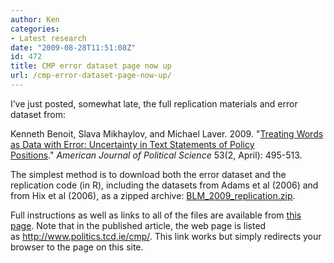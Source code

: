 ```yaml
---
author: Ken
categories:
- Latest research
date: "2009-08-28T11:51:08Z"
id: 472
title: CMP error dataset page now up
url: /cmp-error-dataset-page-now-up/
---
```

I&#8217;ve just posted, somewhat late, the full replication materials and error dataset from:


  Kenneth Benoit, Slava Mikhaylov, and Michael Laver. 2009. "[Treating Words as Data with Error: Uncertainty in Text Statements of Policy Positions](/pdfs/blm2009ajps.pdf)." _American Journal of Political Science_ 53(2, April): 495-513.


The simplest method is to download both the error dataset and the replication code (in R), including the datasets from Adams et al (2006) and from Hix et al (2006), as a zipped archive: [BLM\_2009\_replication.zip](/assets/files/BLM_2009_replication.zip).

Full instructions as well as links to all of the files are available from [this page](/cmp-random-error/). Note that in the published article, the web page is listed as <http://www.politics.tcd.ie/cmp/>. This link works but simply redirects your browser to the page on this site.
